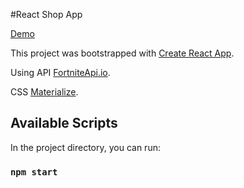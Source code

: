 #React Shop App

[Demo](https://partyzzzan77.github.io/react-shop/)

This project was bootstrapped with [Create React App](https://github.com/facebook/create-react-app).

Using API [FortniteApi.io](https://fortniteapi.io/).

CSS [Materialize](https://materializecss.com/).

## Available Scripts

In the project directory, you can run:

### `npm start`
